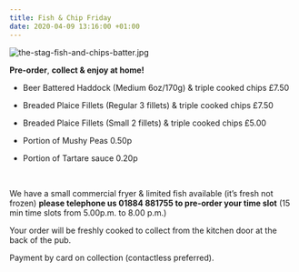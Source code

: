 ```yaml
---
title: Fish & Chip Friday
date: 2020-04-09 13:16:00 +01:00
---
```


![the-stag-fish-and-chips-batter.jpg](/uploads/the-stag-fish-and-chips-batter.jpg)

**Pre-order**, **collect & enjoy at home!**

* Beer Battered Haddock (Medium 6oz/170g) & triple cooked chips £7.50
* Breaded Plaice Fillets (Regular 3 fillets) & triple cooked chips £7.50
* Breaded Plaice Fillets (Small 2 fillets) & triple cooked chips £5.00

* Portion of Mushy Peas 0.50p
* Portion of Tartare sauce 0.20p

<p>&nbsp;</p>
  
We have a small commercial fryer & limited fish available (it’s fresh not frozen)
**please telephone us 01884 881755 to pre-order your time slot** (15 min time slots from 5.00p.m. to  8.00 p.m.) 

Your order will be freshly cooked to collect from the kitchen door at the back of the pub.

Payment by card on collection (contactless preferred).
